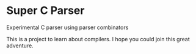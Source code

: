 # Super C Parser
Experimental C parser using parser combinators

This is a project to learn about compilers. I hope you could join this great adventure.
